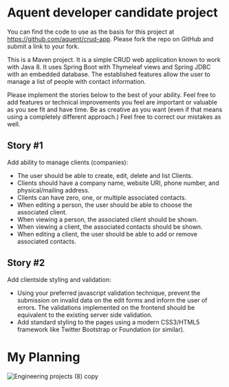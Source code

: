 # Aquent developer candidate project

You can find the code to use as the basis for this project at https://github.com/aquent/crud-app. Please fork the repo on GitHub and submit a link to your fork.

This is a Maven project. It is a simple CRUD web application known to work with Java 8. It uses Spring Boot with Thymeleaf views and Spring JDBC with an embedded database. The established features allow the user to manage a list of people with contact information.

Please implement the stories below to the best of your ability. Feel free to add features or technical improvements you feel are important or valuable as you see fit and have time. Be as creative as you want (even if that means using a completely different approach.) Feel free to correct our mistakes as well.

## Story #1

Add ability to manage clients (companies):

* The user should be able to create, edit, delete and list Clients.
* Clients should have a company name, website URI, phone number, and physical/mailing address.
* Clients can have zero, one, or multiple associated contacts.
* When editing a person, the user should be able to choose the associated client.
* When viewing a person, the associated client should be shown.
* When viewing a client, the associated contacts should be shown.
* When editing a client, the user should be able to add or remove associated contacts.

## Story #2

Add client­side styling and validation:

* Using your preferred javascript validation technique, prevent the submission on invalid data on the edit forms and inform the user of errors. The validations implemented on the front­end should be equivalent to the existing server side validation.
* Add standard styling to the pages using a modern CSS3/HTML5 framework like Twitter Bootstrap or Foundation (or similar).

# My Planning
![Engineering projects (8) copy](https://media.git.generalassemb.ly/user/27368/files/1f450c80-0be4-11eb-9438-e518b6350617)
